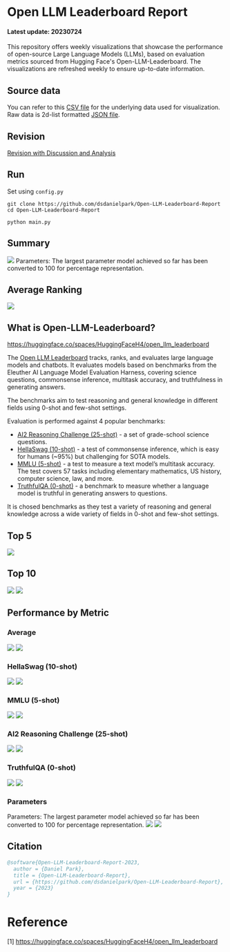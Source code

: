 # Open LLM Leaderboard Report
#### Latest update: 20230724
This repository offers weekly visualizations that showcase the performance of open-source Large Language Models (LLMs), based on evaluation metrics sourced from Hugging Face's Open-LLM-Leaderboard. The visualizations are refreshed weekly to ensure up-to-date information.

## Source data
You can refer to this [CSV file](https://github.com/dsdanielpark/Open-LLM-Leaderboard-Report/blob/main/assets/20230724/20230724.csv) for the underlying data used for visualization. Raw data is 2d-list formatted [JSON file](https://github.com/dsdanielpark/Open-LLM-Leaderboard-Report/blob/main/data/20230724.json).

## Revision
[Revision with Discussion and Analysis](https://github.com/dsdanielpark/Open-LLM-Leaderboard-Report/blob/main/REVISION.md)

## Run
Set using `config.py`
```
git clone https://github.com/dsdanielpark/Open-LLM-Leaderboard-Report
cd Open-LLM-Leaderboard-Report
```
```
python main.py
```

##  Summary
![](assets/20230724/totalplot.png)
Parameters: The largest parameter model achieved so far has been converted to 100 for percentage representation.

## Average Ranking
![](assets/20230724/rankingplot_Average.png)

## What is Open-LLM-Leaderboard?
https://huggingface.co/spaces/HuggingFaceH4/open_llm_leaderboard

The [Open LLM Leaderboard](https://huggingface.co/spaces/HuggingFaceH4/open_llm_leaderboard) tracks, ranks, and evaluates large language models and chatbots. It evaluates models based on benchmarks from the Eleuther AI Language Model Evaluation Harness, covering science questions, commonsense inference, multitask accuracy, and truthfulness in generating answers. 

The benchmarks aim to test reasoning and general knowledge in different fields using 0-shot and few-shot settings.

Evaluation is performed against 4 popular benchmarks:
- [AI2 Reasoning Challenge (25-shot)](https://allenai.org/data/arc) - a set of grade-school science questions.
- [HellaSwag (10-shot)](https://paperswithcode.com/dataset/hellaswag) - a test of commonsense inference, which is easy for humans (~95%) but challenging for SOTA models.
- [MMLU (5-shot)](https://paperswithcode.com/sota/multi-task-language-understanding-on-mmlu) - a test to measure a text model’s multitask accuracy. The test covers 57 tasks including elementary mathematics, US history, computer science, law, and more.
- [TruthfulQA (0-shot)](https://paperswithcode.com/dataset/truthfulqa) - a benchmark to measure whether a language model is truthful in generating answers to questions.

It is chosed benchmarks as they test a variety of reasoning and general knowledge across a wide variety of fields in 0-shot and few-shot settings.

## Top 5
![](assets/20230724/top5plot.png)

## Top 10
![](assets/20230724/top10_with_barplot.png)
![](assets/20230724/top10_with_lineplot.png)

## Performance by Metric

### Average
![](assets/20230724/Average.png)
![](assets/20230724/rankingplot_Average.png)

### HellaSwag (10-shot)
![](assets/20230724/HellaSwag(10-shot).png)
![](assets/20230724/rankingplot_HellaSwag(10-shot).png)

### MMLU (5-shot)
![](assets/20230724/MMLU(5-shot).png)
![](assets/20230724/rankingplot_MMLU(5-shot).png)

### AI2 Reasoning Challenge (25-shot)
![](assets/20230724/ARC(25-shot).png)
![](assets/20230724/rankingplot_ARC(25-shot).png)

### TruthfulQA (0-shot)
![](assets/20230724/TruthfulQA(0-shot).png)
![](assets/20230724/rankingplot_TruthfulQA(0-shot).png)

### Parameters
Parameters: The largest parameter model achieved so far has been converted to 100 for percentage representation.
![](assets/20230724/Parameters.png)
![](assets/20230724/rankingplot_Parameters.png)


## Citation
```bibtex
@software{Open-LLM-Leaderboard-Report-2023,
  author = {Daniel Park},
  title = {Open-LLM-Leaderboard-Report},
  url = {https://github.com/dsdanielpark/Open-LLM-Leaderboard-Report},
  year = {2023}
}
```


# Reference
[1] https://huggingface.co/spaces/HuggingFaceH4/open_llm_leaderboard

